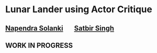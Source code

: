 # Lunar Lander using Actor Critique

 ## [Napendra Solanki](https://github.com/Napendra001) &nbsp;  &nbsp;  &nbsp; [Satbir Singh](https://github.com/Ribtas007)
 
 ## WORK IN PROGRESS
